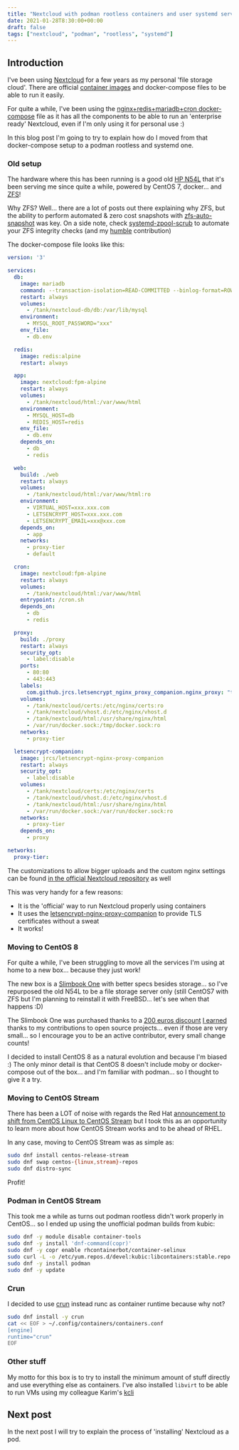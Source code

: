 ```yaml
---
title: "Nextcloud with podman rootless containers and user systemd services. Part I - Introduction"
date: 2021-01-28T8:30:00+00:00
draft: false
tags: ["nextcloud", "podman", "rootless", "systemd"]
---
```


## Introduction

I've been using [Nextcloud](https://nextcloud.com/) for a few years as my
personal 'file storage cloud'. There are official [container images](https://github.com/nextcloud/docker)
and docker-compose files to be able to run it easily.

For quite a while, I've been using the [nginx+redis+mariadb+cron docker-compose](https://github.com/nextcloud/docker/blob/master/.examples/docker-compose/with-nginx-proxy/mariadb-cron-redis/fpm/docker-compose.yml) 
file as it has all the components to be able to run an 'enterprise ready'
Nextcloud, even if I'm only using it for personal use :)

In this blog post I'm going to try to explain how do I moved from that
docker-compose setup to a podman rootless and systemd one.

### Old setup

The hardware where this has been running is a good old [HP N54L](https://h20195.www2.hpe.com/v2/default.aspx?cc=ca&lc=en&oid=6280786)
that it's been serving me since quite a while, powered by CentOS 7, docker...
and [ZFS](https://zfsonlinux.org/)!

Why ZFS? Well... there are a lot of posts out there explaining why ZFS, but the 
ability to perform automated & zero cost snapshots with
[zfs-auto-snapshot](https://github.com/zfsonlinux/zfs-auto-snapshot) was key.
On a side note, check [systemd-zpool-scrub](https://github.com/lnicola/systemd-zpool-scrub)
to automate your ZFS integrity checks (and my
[humble](https://github.com/lnicola/systemd-zpool-scrub/pull/3/files)
contribution)

The docker-compose file looks like this:

```yaml
version: '3'

services:
  db:
    image: mariadb
    command: --transaction-isolation=READ-COMMITTED --binlog-format=ROW
    restart: always
    volumes:
      - /tank/nextcloud-db/db:/var/lib/mysql
    environment:
      - MYSQL_ROOT_PASSWORD="xxx"
    env_file:
      - db.env

  redis:
    image: redis:alpine
    restart: always

  app:  
    image: nextcloud:fpm-alpine
    restart: always
    volumes:
      - /tank/nextcloud/html:/var/www/html
    environment:
      - MYSQL_HOST=db
      - REDIS_HOST=redis
    env_file:
      - db.env
    depends_on:
      - db
      - redis

  web:
    build: ./web
    restart: always
    volumes:
      - /tank/nextcloud/html:/var/www/html:ro
    environment:
      - VIRTUAL_HOST=xxx.xxx.com
      - LETSENCRYPT_HOST=xxx.xxx.com
      - LETSENCRYPT_EMAIL=xxx@xxx.com
    depends_on:
      - app
    networks:
      - proxy-tier
      - default

  cron:
    image: nextcloud:fpm-alpine
    restart: always
    volumes:
      - /tank/nextcloud/html:/var/www/html
    entrypoint: /cron.sh
    depends_on:
      - db
      - redis

  proxy:
    build: ./proxy
    restart: always
    security_opt:
      - label:disable
    ports:
      - 80:80
      - 443:443
    labels:
      com.github.jrcs.letsencrypt_nginx_proxy_companion.nginx_proxy: "true"
    volumes:
      - /tank/nextcloud/certs:/etc/nginx/certs:ro
      - /tank/nextcloud/vhost.d:/etc/nginx/vhost.d
      - /tank/nextcloud/html:/usr/share/nginx/html
      - /var/run/docker.sock:/tmp/docker.sock:ro
    networks:
      - proxy-tier

  letsencrypt-companion:
    image: jrcs/letsencrypt-nginx-proxy-companion
    restart: always
    security_opt:
      - label:disable
    volumes:
      - /tank/nextcloud/certs:/etc/nginx/certs
      - /tank/nextcloud/vhost.d:/etc/nginx/vhost.d
      - /tank/nextcloud/html:/usr/share/nginx/html
      - /var/run/docker.sock:/var/run/docker.sock:ro
    networks:
      - proxy-tier
    depends_on:
      - proxy

networks:
  proxy-tier:
```

The customizations to allow bigger uploads and the custom nginx settings can
be found [in the official Nextcloud repository](https://github.com/nextcloud/docker/tree/master/.examples/docker-compose/with-nginx-proxy/mariadb-cron-redis/fpm) as well

This was very handy for a few reasons:

* It is the 'official' way to run Nextcloud properly using containers
* It uses the [letsencrypt-nginx-proxy-companion](https://github.com/nginx-proxy/docker-letsencrypt-nginx-proxy-companion)
to provide TLS certificates without a sweat
* It works!

### Moving to CentOS 8

For quite a while, I've been struggling to move all the services I'm using at
home to a new box... because they just work!

The new box is a [Slimbook One](https://slimbook.es/one) with better specs
besides storage... so I've repurposed the old N54L to be a file storage server
only (still CentOS7 with ZFS but I'm planning to reinstall it with FreeBSD...
let's see when that happens :D)

The Slimbook One was purchased thanks to a [200 euros discount](https://slimbook.es/desarrolladores)
[I earned](https://mobile.twitter.com/minWi/status/1267440697168343042)
thanks to my contributions to open source projects... even if those are very
small... so I encourage you to be an active contributor, every small change
counts!

I decided to install CentOS 8 as a natural evolution and because I'm biased :)
The only minor detail is that CentOS 8 doesn't include moby or docker-compose
out of the box... and I'm familiar with podman... so I thought to give it a try.

### Moving to CentOS Stream

There has been a LOT of noise with regards the Red Hat [announcement to shift
from CentOS Linux to CentOS Stream](https://www.redhat.com/en/blog/centos-stream-building-innovative-future-enterprise-linux)
but I took this as an opportunity to learn more about how CentOS Stream works
and to be ahead of RHEL.

In any case, moving to CentOS Stream was as simple as:

```bash
sudo dnf install centos-release-stream
sudo dnf swap centos-{linux,stream}-repos
sudo dnf distro-sync
```

Profit!

### Podman in CentOS Stream

This took me a while as turns out podman rootless didn't work properly in 
CentOS... so I ended up using the unofficial podman builds from kubic:

```bash
sudo dnf -y module disable container-tools
sudo dnf -y install 'dnf-command(copr)'
sudo dnf -y copr enable rhcontainerbot/container-selinux
sudo curl -L -o /etc/yum.repos.d/devel:kubic:libcontainers:stable.repo https://download.opensuse.org/repositories/devel:/kubic:/libcontainers:/stable/CentOS_8_Stream/devel:kubic:libcontainers:stable.repo
sudo dnf -y install podman
sudo dnf -y update
```

### Crun

I decided to use [crun](https://github.com/containers/crun) instead runc as
container runtime because why not?

```bash
sudo dnf install -y crun
cat << EOF > ~/.config/containers/containers.conf
[engine]
runtime="crun"
EOF
```

### Other stuff

My motto for this box is to try to install the minimum amount of stuff directly
and use everything else as containers. I've also installed `libvirt` to be
able to run VMs using my colleague Karim's [kcli](https://github.com/karmab/kcli)

## Next post

In the next post I will try to explain the process of 'installing' Nextcloud as
a pod.
